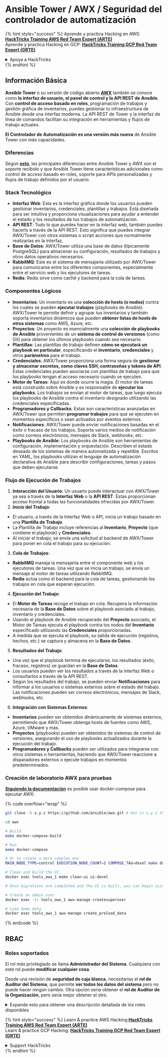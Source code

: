 # Ansible Tower / AWX / Seguridad del controlador de automatización

{% hint style="success" %}
Aprende y practica Hacking en AWS:<img src="../.gitbook/assets/image (1).png" alt="" data-size="line">[**HackTricks Training AWS Red Team Expert (ARTE)**](https://training.hacktricks.xyz/courses/arte)<img src="../.gitbook/assets/image (1).png" alt="" data-size="line">\
Aprende y practica Hacking en GCP: <img src="../.gitbook/assets/image (2).png" alt="" data-size="line">[**HackTricks Training GCP Red Team Expert (GRTE)**<img src="../.gitbook/assets/image (2).png" alt="" data-size="line">](https://training.hacktricks.xyz/courses/grte)

<details>

<summary>Apoya a HackTricks</summary>

* Revisa los [**planes de suscripción**](https://github.com/sponsors/carlospolop)!
* **Únete al** 💬 [**grupo de Discord**](https://discord.gg/hRep4RUj7f) o al [**grupo de telegram**](https://t.me/peass) o **síguenos** en **Twitter** 🐦 [**@hacktricks\_live**](https://twitter.com/hacktricks\_live)**.**
* **Comparte trucos de hacking enviando PRs a los** [**HackTricks**](https://github.com/carlospolop/hacktricks) y [**HackTricks Cloud**](https://github.com/carlospolop/hacktricks-cloud) repositorios de github.

</details>
{% endhint %}

## Información Básica

**Ansible Tower** o su versión de código abierto [**AWX**](https://github.com/ansible/awx) también se conoce como **la interfaz de usuario, el panel de control y la API REST de Ansible**. Con **control de acceso basado en roles**, programación de trabajos y gestión gráfica de inventarios, puedes gestionar tu infraestructura de Ansible desde una interfaz moderna. La API REST de Tower y la interfaz de línea de comandos facilitan su integración en herramientas y flujos de trabajo actuales.

**El Controlador de Automatización es una versión más nueva** de Ansible Tower con más capacidades.

### Diferencias

Según [**esto**](https://blog.devops.dev/ansible-tower-vs-awx-under-the-hood-65cfec78db00), las principales diferencias entre Ansible Tower y AWX son el soporte recibido y que Ansible Tower tiene características adicionales como control de acceso basado en roles, soporte para APIs personalizadas y flujos de trabajo definidos por el usuario.

### Stack Tecnológico

* **Interfaz Web**: Esta es la interfaz gráfica donde los usuarios pueden gestionar inventarios, credenciales, plantillas y trabajos. Está diseñada para ser intuitiva y proporciona visualizaciones para ayudar a entender el estado y los resultados de tus trabajos de automatización.
* **API REST**: Todo lo que puedes hacer en la interfaz web, también puedes hacerlo a través de la API REST. Esto significa que puedes integrar AWX/Tower con otros sistemas o script acciones que normalmente realizarías en la interfaz.
* **Base de Datos**: AWX/Tower utiliza una base de datos (típicamente PostgreSQL) para almacenar su configuración, resultados de trabajos y otros datos operativos necesarios.
* **RabbitMQ**: Este es el sistema de mensajería utilizado por AWX/Tower para comunicarse entre los diferentes componentes, especialmente entre el servicio web y los ejecutores de tareas.
* **Redis**: Redis sirve como caché y backend para la cola de tareas.

### Componentes Lógicos

* **Inventarios**: Un inventario es una **colección de hosts (o nodos)** contra los cuales se pueden **ejecutar trabajos** (playbooks de Ansible). AWX/Tower te permite definir y agrupar tus inventarios y también soporta inventarios dinámicos que pueden **obtener listas de hosts de otros sistemas** como AWS, Azure, etc.
* **Proyectos**: Un proyecto es esencialmente una **colección de playbooks de Ansible** provenientes de un **sistema de control de versiones** (como Git) para obtener los últimos playbooks cuando sea necesario.
* **Plantillas**: Las plantillas de trabajo definen **cómo se ejecutará un playbook en particular**, especificando el **inventario**, **credenciales** y otros **parámetros** para el trabajo.
* **Credenciales**: AWX/Tower proporciona una forma segura de **gestionar y almacenar secretos, como claves SSH, contraseñas y tokens de API**. Estas credenciales pueden asociarse con plantillas de trabajo para que los playbooks tengan el acceso necesario cuando se ejecuten.
* **Motor de Tareas**: Aquí es donde ocurre la magia. El motor de tareas está construido sobre Ansible y es responsable de **ejecutar los playbooks**. Los trabajos se envían al motor de tareas, que luego ejecuta los playbooks de Ansible contra el inventario designado utilizando las credenciales especificadas.
* **Programadores y Callbacks**: Estas son características avanzadas en AWX/Tower que permiten **programar trabajos** para que se ejecuten en momentos específicos o sean activados por eventos externos.
* **Notificaciones**: AWX/Tower puede enviar notificaciones basadas en el éxito o fracaso de los trabajos. Soporta varios medios de notificación como correos electrónicos, mensajes de Slack, webhooks, etc.
* **Playbooks de Ansible**: Los playbooks de Ansible son herramientas de configuración, implementación y orquestación. Describen el estado deseado de los sistemas de manera automatizada y repetible. Escritos en YAML, los playbooks utilizan el lenguaje de automatización declarativa de Ansible para describir configuraciones, tareas y pasos que deben ejecutarse.

### Flujo de Ejecución de Trabajos

1. **Interacción del Usuario**: Un usuario puede interactuar con AWX/Tower ya sea a través de la **Interfaz Web** o la **API REST**. Estas proporcionan acceso frontal a todas las funcionalidades ofrecidas por AWX/Tower.
2. **Inicio del Trabajo**:
* El usuario, a través de la Interfaz Web o API, inicia un trabajo basado en una **Plantilla de Trabajo**.
* La Plantilla de Trabajo incluye referencias al **Inventario**, **Proyecto** (que contiene el playbook) y **Credenciales**.
* Al iniciar el trabajo, se envía una solicitud al backend de AWX/Tower para poner en cola el trabajo para su ejecución.
3. **Cola de Trabajos**:
* **RabbitMQ** maneja la mensajería entre el componente web y los ejecutores de tareas. Una vez que se inicia un trabajo, se envía un mensaje al motor de tareas utilizando RabbitMQ.
* **Redis** actúa como el backend para la cola de tareas, gestionando los trabajos en cola que esperan ejecución.
4. **Ejecución del Trabajo**:
* El **Motor de Tareas** recoge el trabajo en cola. Recupera la información necesaria de la **Base de Datos** sobre el playbook asociado al trabajo, inventario y credenciales.
* Usando el playbook de Ansible recuperado del **Proyecto** asociado, el Motor de Tareas ejecuta el playbook contra los nodos del **Inventario** especificado utilizando las **Credenciales** proporcionadas.
* A medida que se ejecuta el playbook, su salida de ejecución (registros, hechos, etc.) se captura y almacena en la **Base de Datos**.
5. **Resultados del Trabajo**:
* Una vez que el playbook termina de ejecutarse, los resultados (éxito, fracaso, registros) se guardan en la **Base de Datos**.
* Los usuarios pueden ver los resultados a través de la Interfaz Web o consultarlos a través de la API REST.
* Según los resultados del trabajo, se pueden enviar **Notificaciones** para informar a los usuarios o sistemas externos sobre el estado del trabajo. Las notificaciones pueden ser correos electrónicos, mensajes de Slack, webhooks, etc.
6. **Integración con Sistemas Externos**:
* **Inventarios** pueden ser obtenidos dinámicamente de sistemas externos, permitiendo que AWX/Tower obtenga hosts de fuentes como AWS, Azure, VMware y más.
* **Proyectos** (playbooks) pueden ser obtenidos de sistemas de control de versiones, asegurando el uso de playbooks actualizados durante la ejecución del trabajo.
* **Programadores y Callbacks** pueden ser utilizados para integrarse con otros sistemas o herramientas, haciendo que AWX/Tower reaccione a disparadores externos o ejecute trabajos en momentos predeterminados.

### Creación de laboratorio AWX para pruebas

[**Siguiendo la documentación**](https://github.com/ansible/awx/blob/devel/tools/docker-compose/README.md) es posible usar docker-compose para ejecutar AWX:

{% code overflow="wrap" %}
```bash
git clone -b x.y.z https://github.com/ansible/awx.git # Get in x.y.z the latest release version

cd awx

# Build
make docker-compose-build

# Run
make docker-compose

# Or to create a more complex env
MAIN_NODE_TYPE=control EXECUTION_NODE_COUNT=2 COMPOSE_TAG=devel make docker-compose

# Clean and build the UI
docker exec tools_awx_1 make clean-ui ui-devel

# Once migrations are completed and the UI is built, you can begin using AWX. The UI can be reached in your browser at https://localhost:8043/#/home, and the API can be found at https://localhost:8043/api/v2.

# Create an admin user
docker exec -ti tools_awx_1 awx-manage createsuperuser

# Load demo data
docker exec tools_awx_1 awx-manage create_preload_data
```
{% endcode %}

## RBAC

### Roles soportados

El rol más privilegiado se llama **Administrador del Sistema**. Cualquiera con este rol puede **modificar cualquier cosa**.

Desde una revisión de **seguridad de caja blanca**, necesitarías el **rol de Auditor del Sistema**, que permite **ver todos los datos del sistema** pero no puede hacer ningún cambio. Otra opción sería obtener el **rol de Auditor de la Organización**, pero sería mejor obtener el otro.

<details>

<summary>Expande esto para obtener una descripción detallada de los roles disponibles</summary>

1. **Administrador del Sistema**:
* Este es el rol de superusuario con permisos para acceder y modificar cualquier recurso en el sistema.
* Pueden gestionar todas las organizaciones, equipos, proyectos, inventarios, plantillas de trabajo, etc.
2. **Auditor del Sistema**:
* Los usuarios con este rol pueden ver todos los datos del sistema pero no pueden hacer ningún cambio.
* Este rol está diseñado para cumplimiento y supervisión.
3. **Roles de Organización**:
* **Admin**: Control total sobre los recursos de la organización.
* **Auditor**: Acceso solo de lectura a los recursos de la organización.
* **Miembro**: Membresía básica en una organización sin permisos específicos.
* **Ejecutar**: Puede ejecutar plantillas de trabajo dentro de la organización.
* **Leer**: Puede ver los recursos de la organización.
4. **Roles de Proyecto**:
* **Admin**: Puede gestionar y modificar el proyecto.
* **Usar**: Puede usar el proyecto en una plantilla de trabajo.
* **Actualizar**: Puede actualizar el proyecto usando SCM (control de versiones).
5. **Roles de Inventario**:
* **Admin**: Puede gestionar y modificar el inventario.
* **Ad Hoc**: Puede ejecutar comandos ad hoc en el inventario.
* **Actualizar**: Puede actualizar la fuente del inventario.
* **Usar**: Puede usar el inventario en una plantilla de trabajo.
* **Leer**: Acceso solo de lectura.
6. **Roles de Plantilla de Trabajo**:
* **Admin**: Puede gestionar y modificar la plantilla de trabajo.
* **Ejecutar**: Puede ejecutar el trabajo.
* **Leer**: Acceso solo de lectura.
7. **Roles de Credenciales**:
* **Admin**: Puede gestionar y modificar las credenciales.
* **Usar**: Puede usar las credenciales en plantillas de trabajo u otros recursos relevantes.
* **Leer**: Acceso solo de lectura.
8. **Roles de Equipo**:
* **Miembro**: Parte del equipo pero sin permisos específicos.
* **Admin**: Puede gestionar a los miembros del equipo y los recursos asociados.
9. **Roles de Flujo de Trabajo**:
* **Admin**: Puede gestionar y modificar el flujo de trabajo.
* **Ejecutar**: Puede ejecutar el flujo de trabajo.
* **Leer**: Acceso solo de lectura.

</details>

{% hint style="success" %}
Learn & practice AWS Hacking:<img src="../.gitbook/assets/image (1).png" alt="" data-size="line">[**HackTricks Training AWS Red Team Expert (ARTE)**](https://training.hacktricks.xyz/courses/arte)<img src="../.gitbook/assets/image (1).png" alt="" data-size="line">\
Learn & practice GCP Hacking: <img src="../.gitbook/assets/image (2).png" alt="" data-size="line">[**HackTricks Training GCP Red Team Expert (GRTE)**<img src="../.gitbook/assets/image (2).png" alt="" data-size="line">](https://training.hacktricks.xyz/courses/grte)

<details>

<summary>Support HackTricks</summary>

* Check the [**subscription plans**](https://github.com/sponsors/carlospolop)!
* **Join the** 💬 [**Discord group**](https://discord.gg/hRep4RUj7f) or the [**telegram group**](https://t.me/peass) or **follow** us on **Twitter** 🐦 [**@hacktricks\_live**](https://twitter.com/hacktricks\_live)**.**
* **Share hacking tricks by submitting PRs to the** [**HackTricks**](https://github.com/carlospolop/hacktricks) and [**HackTricks Cloud**](https://github.com/carlospolop/hacktricks-cloud) github repos.

</details>
{% endhint %}
